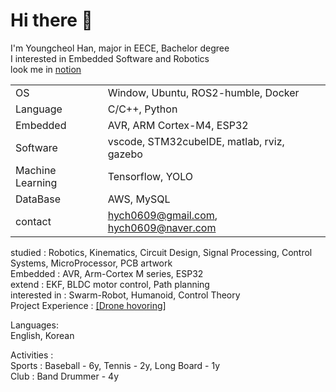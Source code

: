 # Hi there 👋
I'm Youngcheol Han, major in EECE, Bachelor degree\
I interested in Embedded Software and Robotics\
look me in [notion](https://www.notion.so/Hi-I-m-Han-dbbbee3b444b4b92b23fb477b3d1621f)

|||
|:---|:---|
| OS | Window, Ubuntu, ROS2-humble, Docker |
| Language | C/C++, Python |
| Embedded | AVR, ARM Cortex-M4, ESP32 |
| Software | vscode, STM32cubeIDE, matlab, rviz, gazebo |
| Machine Learning | Tensorflow, YOLO |
| DataBase | AWS, MySQL |
| contact | hych0609@gmail.com, hych0609@naver.com |


studied : Robotics, Kinematics, Circuit Design, Signal Processing, Control Systems, MicroProcessor, PCB artwork\
Embedded : AVR, Arm-Cortex M series, ESP32\
extend : EKF, BLDC motor control, Path planning\
interested in : Swarm-Robot, Humanoid, Control Theory\
Project Experience : 
[[Drone hovoring]](https://github.com/OProcessing/Quad-DIY) 

Languages:\
  English, Korean
  
Activities :\
  Sports : Baseball - 6y, Tennis - 2y, Long Board - 1y\
  Club : Band Drummer - 4y
  
<!--
**OProcessing/OProcessing** is a ✨ _special_ ✨ repository because its `README.md` (this file) appears on your GitHub profile.

Soft Skills:
  Team Collaboration, Problem-solving, Effective Communication, Human Resource management
  
[[Data analysis]](https://github.com/addinedu-ros-5th/eda-repo-1) 
[[Machine Learning]](https://github.com/addinedu-ros-5th/deeplearning-repo-4) 
[[Multi Robot Control]](https://github.com/addinedu-ros-5th/ros-repo-1)
